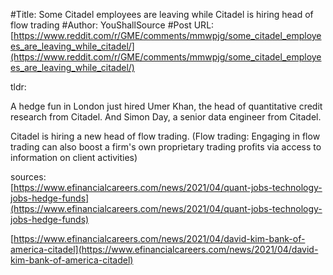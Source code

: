 #Title: Some Citadel employees are leaving while Citadel is hiring head of flow trading
#Author: YouShallSource
#Post URL: [https://www.reddit.com/r/GME/comments/mmwpjg/some_citadel_employees_are_leaving_while_citadel/](https://www.reddit.com/r/GME/comments/mmwpjg/some_citadel_employees_are_leaving_while_citadel/)


tldr:

A hedge fun in London just hired Umer Khan, the head of quantitative credit research from Citadel. And Simon Day, a senior data engineer from Citadel. 

Citadel is hiring a new head of flow trading. (Flow trading:  Engaging in flow trading can also boost a firm's own proprietary trading profits via access to information on client activities)

sources:   
[https://www.efinancialcareers.com/news/2021/04/quant-jobs-technology-jobs-hedge-funds](https://www.efinancialcareers.com/news/2021/04/quant-jobs-technology-jobs-hedge-funds)

[https://www.efinancialcareers.com/news/2021/04/david-kim-bank-of-america-citadel](https://www.efinancialcareers.com/news/2021/04/david-kim-bank-of-america-citadel)